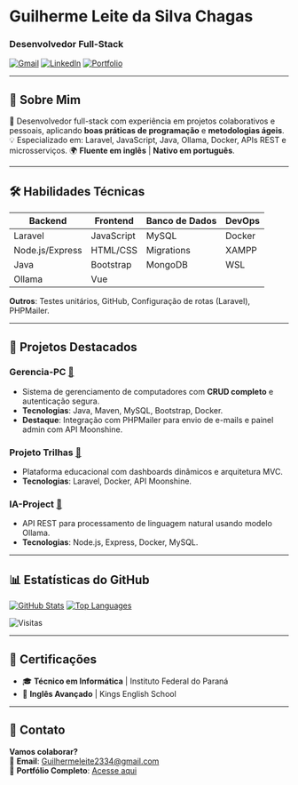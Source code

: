 # Guilherme Leite da Silva Chagas  
### Desenvolvedor Full-Stack

[![Gmail](https://img.shields.io/badge/Gmail-D14836?style=for-the-badge&logo=gmail&logoColor=white)](mailto:Guilhermeleite2334@gmail.com)
[![LinkedIn](https://img.shields.io/badge/LinkedIn-0077B5?style=for-the-badge&logo=linkedin&logoColor=white)](https://www.linkedin.com/in/guilhermeleitechagas/)
[![Portfolio](https://img.shields.io/badge/Portfolio-100000?style=for-the-badge&logo=user&logoColor=white)](https://gui-leite233.github.io/)

---

## 🚀 Sobre Mim

🔧 Desenvolvedor full-stack com experiência em projetos colaborativos e pessoais, aplicando **boas práticas de programação** e **metodologias ágeis**.  
💡 Especializado em: Laravel, JavaScript, Java, Ollama, Docker, APIs REST e microsserviços.
🌍 **Fluente em inglês** | **Nativo em português**.  

---

## 🛠 Habilidades Técnicas

| **Backend**        | **Frontend**      | **Banco de Dados**       | **DevOps**               |
|--------------------|-------------------|--------------------------|--------------------------|
| Laravel            | JavaScript        | MySQL                    | Docker                   |
| Node.js/Express    | HTML/CSS          | Migrations               | XAMPP                    |
| Java               | Bootstrap         | MongoDB                  | WSL                      |
| Ollama             | Vue               |                          |                          |

**Outros**: Testes unitários, GitHub, Configuração de rotas (Laravel), PHPMailer.

---

## 📂 Projetos Destacados

### **Gerencia-PC** [🔗](https://github.com/Gui-leite233/projeto-GerenciarPc)
- Sistema de gerenciamento de computadores com **CRUD completo** e autenticação segura.
- **Tecnologias**: Java, Maven, MySQL, Bootstrap, Docker.
- **Destaque**: Integração com PHPMailer para envio de e-mails e painel admin com API Moonshine.

### **Projeto Trilhas** [🔗](https://github.com/Gui-leite233/ProjetoTrilhas)
- Plataforma educacional com dashboards dinâmicos e arquitetura MVC.
- **Tecnologias**: Laravel, Docker, API Moonshine.

### **IA-Project** [🔗](https://github.com/fernandofps20/ia-project)
- API REST para processamento de linguagem natural usando modelo Ollama.
- **Tecnologias**: Node.js, Express, Docker, MySQL.

---

## 📊 Estatísticas do GitHub

[![GitHub Stats](https://github-readme-stats.vercel.app/api?username=Gui-leite233&show_icons=true&theme=radical)](https://github.com/Gui-leite233)
[![Top Languages](https://github-readme-stats.vercel.app/api/top-langs/?username=Gui-leite233&layout=compact&theme=radical)](https://github.com/Gui-leite233)

![Visitas](https://komarev.com/ghpvc/?username=Gui-leite233&color=blueviolet)

---

## 📜 Certificações
- 🎓 **Técnico em Informática** | Instituto Federal do Paraná  
- 📜 **Inglês Avançado** | Kings English School

---

## 📩 Contato

**Vamos colaborar?**  
💌 **Email**: Guilhermeleite2334@gmail.com  
🔗 **Portfólio Completo**: [Acesse aqui](https://github.com/Gui-leite233?tab=repositories)  

